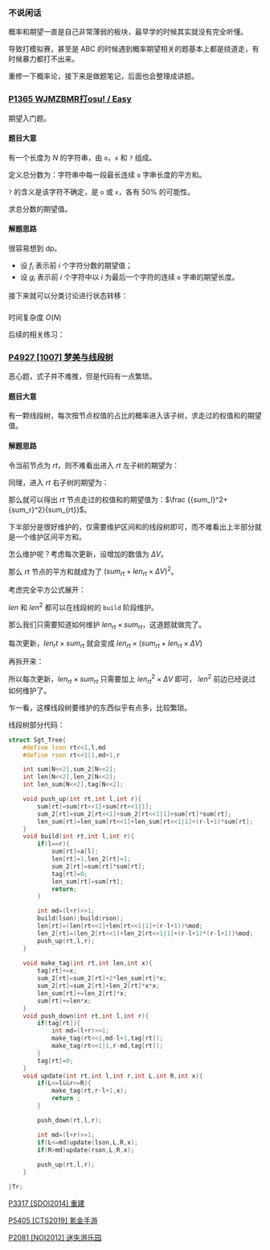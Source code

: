 ### 不说闲话

概率和期望一直是自己非常薄弱的板块，最早学的时候其实就没有完全听懂。

导致打模拟赛，甚至是 ABC 的时候遇到概率期望相关的题基本上都是绕道走，有时候暴力都打不出来。

重修一下概率论，接下来是做题笔记，后面也会整理成讲题。

### [P1365 WJMZBMR打osu! / Easy](https://www.luogu.com.cn/problem/P1365)

期望入门题。

#### 题目大意

有一个长度为 $N$ 的字符串，由 `o`，`x` 和 `?` 组成。

定义总分数为：字符串中每一段最长连续 `o` 字串长度的平方和。

`?` 的含义是该字符不确定，是 `o` 或 `x`，各有 $50 \%$ 的可能性。

求总分数的期望值。

#### 解题思路

很容易想到 dp。

- 设 $f_i$ 表示前 $i$ 个字符分数的期望值；
- 设 $g_i$ 表示前 $i$ 个字符中以 $i$ 为最后一个字符的连续 `o` 字串的期望长度。

接下来就可以分类讨论进行状态转移：

##### 

<!-- $\begin{cases} s_i=o \begin{cases} f_i= f_{i-1}+ 2\times g_{i-1} +1 \\ g_i=g_{i-1}+1 \end{cases}\\ \\ s_i=x \begin{cases} f_i= f_{i-1} \\ g_i=0 \\ \end{cases}\\ \\ s_i=?\ \ \begin{cases} f_i=f_{i-1}+g_{i-1}+0.5 \\ g_i=0.5\times g_{i-1} + 0.5  \end{cases}\\ \end{cases}$ -->

时间复杂度 $O(N)$

后续的相关练习：

### [P4927 [1007] 梦美与线段树](https://www.luogu.com.cn/problem/P4927)

恶心题，式子并不难推，但是代码有一点繁琐。

#### 题目大意

有一颗线段树，每次按节点权值的占比的概率进入该子树，求走过的权值和的期望值。

#### 解题思路

令当前节点为 $rt$，则不难看出进入 $rt$ 左子树的期望为：

<!-- $sum_l \times P(l) = sum_l \times \frac {sum_l}{sum_{rt}} = \frac {{sum_l}^2}{sum_{rt}}$。 -->

同理，进入 $rt$ 右子树的期望为：

<!-- $sum_r \times P(r) = sum_r \times \frac {sum_r}{sum_{rt}} = \frac {{sum_r}^2}{sum_{rt}}$。 -->

那么就可以得出 $rt$ 节点走过的权值和的期望值为：$\frac {{sum_l}^2+{sum_r}^2}{sum_{rt}}$。

下半部分是很好维护的，仅需要维护区间和的线段树即可，而不难看出上半部分就是一个维护区间平方和。

怎么维护呢？考虑每次更新，设增加的数值为 $\Delta V$。

那么 $rt$ 节点的平方和就成为了 $(sum_{rt} + len_{rt} \times \Delta V)^2$。

考虑完全平方公式展开：

<!-- $(sum_{rt} + len_{rt} \times \Delta V)^2 = {sum_{rt}^2 + 2 \times len_{rt} \times sum_{rt} \times \Delta V + {len_{rt}}^2} \times {\Delta V}^2 $。 -->

$len$ 和 ${len}^2$ 都可以在线段树的 `build` 阶段维护。

那么我们只需要知道如何维护 $len_{rt} \times sum_{rt}$，这道题就做完了。

每次更新，$len_rt \times sum_{rt}$ 就会变成 $len_{rt} \times (sum_{rt} + len_{rt} \times \Delta V)$

再拆开来：

<!-- $len_{rt} \times sum_{rt} + {len_{rt}}^2 \times \Delta V$。 -->

所以每次更新，$len_{rt} \times sum_{rt}$ 只需要加上 ${len_{rt}}^2 \times \Delta V$ 即可， $len^2$ 前边已经说过如何维护了。

乍一看，这棵线段树要维护的东西似乎有点多，比较繁琐。

线段树部分代码：

```cpp
struct Sgt_Tree{
    #define lson rt<<1,l,md
    #define rson rt<<1|1,md+1,r

    int sum[N<<2],sum_2[N<<2];
    int len[N<<2],len_2[N<<2]; 
    int len_sum[N<<2],tag[N<<2];

    void push_up(int rt,int l,int r){
        sum[rt]=sum[rt<<1]+sum[rt<<1|1];
        sum_2[rt]=sum_2[rt<<1]+sum_2[rt<<1|1]+sum[rt]*sum[rt];
        len_sum[rt]=len_sum[rt<<1]+len_sum[rt<<1|1]+(r-l+1)*sum[rt];
    }
    void build(int rt,int l,int r){
        if(l==r){
            sum[rt]=a[l];
            len[rt]=1,len_2[rt]=1;
            sum_2[rt]=sum[rt]*sum[rt];
            tag[rt]=0;
            len_sum[rt]=sum[rt];
            return;
        }

        int md=(l+r)>>1;
        build(lson);build(rson);
        len[rt]=(len[rt<<1]+len[rt<<1|1]+(r-l+1))%mod;
        len_2[rt]=(len_2[rt<<1]+len_2[rt<<1|1]+(r-l+1)*(r-l+1))%mod;
        push_up(rt,l,r);
    }
    
    void make_tag(int rt,int len,int x){
        tag[rt]+=x;
        sum_2[rt]=sum_2[rt]+2*len_sum[rt]*x;
        sum_2[rt]=sum_2[rt]+len_2[rt]*x*x;
        len_sum[rt]+=len_2[rt]*x;
        sum[rt]+=len*x;  
    }
    void push_down(int rt,int l,int r){
        if(tag[rt]){
            int md=(l+r)>>1;
            make_tag(rt<<1,md-l+1,tag[rt]);
            make_tag(rt<<1|1,r-md,tag[rt]);
        }
        tag[rt]=0;
    }
    void update(int rt,int l,int r,int L,int R,int x){
        if(L<=l&&r<=R){
            make_tag(rt,r-l+1,x);
            return ;
        }

        push_down(rt,l,r);

        int md=(l+r)>>1;        
        if(L<=md)update(lson,L,R,x);
        if(R>md)update(rson,L,R,x);
        
        push_up(rt,l,r);
    }

}Tr;
```

[P3317 [SDOI2014] 重建](https://www.luogu.com.cn/problem/P3317)

[P5405 [CTS2019] 氪金手游](https://www.luogu.com.cn/problem/P5405)

[P2081 [NOI2012] 迷失游乐园](https://www.luogu.com.cn/problem/P2081)